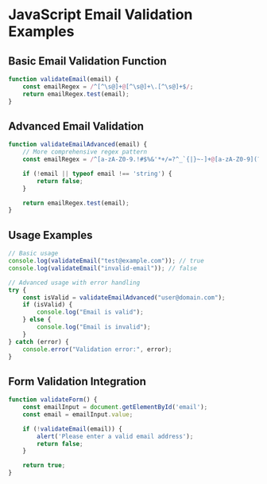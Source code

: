 # JavaScript Email Validation Examples

## Basic Email Validation Function

```javascript
function validateEmail(email) {
    const emailRegex = /^[^\s@]+@[^\s@]+\.[^\s@]+$/;
    return emailRegex.test(email);
}
```

## Advanced Email Validation

```javascript
function validateEmailAdvanced(email) {
    // More comprehensive regex pattern
    const emailRegex = /^[a-zA-Z0-9.!#$%&'*+/=?^_`{|}~-]+@[a-zA-Z0-9](?:[a-zA-Z0-9-]{0,61}[a-zA-Z0-9])?(?:\.[a-zA-Z0-9](?:[a-zA-Z0-9-]{0,61}[a-zA-Z0-9])?)*$/;

    if (!email || typeof email !== 'string') {
        return false;
    }

    return emailRegex.test(email);
}
```

## Usage Examples

```javascript
// Basic usage
console.log(validateEmail("test@example.com")); // true
console.log(validateEmail("invalid-email")); // false

// Advanced usage with error handling
try {
    const isValid = validateEmailAdvanced("user@domain.com");
    if (isValid) {
        console.log("Email is valid");
    } else {
        console.log("Email is invalid");
    }
} catch (error) {
    console.error("Validation error:", error);
}
```

## Form Validation Integration

```javascript
function validateForm() {
    const emailInput = document.getElementById('email');
    const email = emailInput.value;

    if (!validateEmail(email)) {
        alert('Please enter a valid email address');
        return false;
    }

    return true;
}
